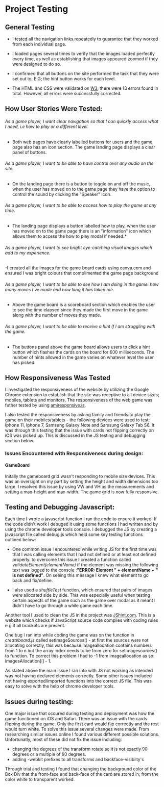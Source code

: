 # Project Testing

## General Testing
*	I tested all the navigation links repeatedly to guarantee that they worked from each individual page.

*	I loaded pages several times to verify that the images loaded perfectly every time, as well as establishing that images appeared zoomed if they were designed to do so. 

*	I confirmed that all buttons on the site performed the task that they were set out to, E.G; the hint button works for each level.

*   The HTML and CSS were validated on [W3](https://validator.w3.org/), there were 13 errors found in total. However, all errors were successfully corrected.

## How User Stories Were Tested:
###### As a game player, I want clear navigation so that I can quickly access what I need, i.e how to play or a different level.
- Both web pages have clearly labelled buttons for users and the game page also has an icon section. The game landing page displays a clear panel of buttons.
###### As a game player, I want to be able to have control over any audio on the site.
- On the landing page there is a button to toggle on and off the music, when the user has moved on to the game page they have the option to control the sound by clicking the "Speaker" icon.
###### As a game player, I want to be able to access how to play the game at any time.
-  The landing page displays a button labelled how to play, when the user has moved on to the game page there is an "information" icon which allows them to access the how to play modal if needed.*
###### As a game player, I want to see bright eye-catching visual images which add to my experience.
-I created all the images for the game board cards using canva.com and ensured I was bright colours that complimented the game page background
###### As a game player, I want to be able to see how I am doing in the game: how many moves i've made and how long it has taken me.
- Above the game board is a scoreboard section which enables the user to see the time elapsed since they made the first move in the game along with the number of moves they made. 
###### As a game player, I want to be able to receive a hint if I am struggling with the game. 
- The buttons panel above the game board allows users to click a hint button which flashes the cards on the board for 600 milliseconds. The number of hints allowed in the game varies on whatever level the user has picked. 


## How Responsiveness Was Tested
I investigated the responsiveness of the website by utilizing the Google Chrome extension to establish that the site was receptive to all device sizes; mobiles, tablets and monitors. 
The responsiveness of the web game was futher tested by using [amiresponsive.is](http://ami.responsivedesign.is/). 

I also tested the responsiveness by asking family and friends to play the game on their mobiles/tablets - the following devices were used to test: Iphone 11, Iphone 7, Samsung Galaxy Note and Samsung Galaxy Tab S6.
It was through this testing that the issue with cards not flipping correctly on iOS was picked up. This is discussed in the JS testing and debugging section below. 

### Issues Encountered with Responsiveness during design:
#### GameBoard
Initally the gameboard grid wasn't responding to mobile size devices. This was an oversight on my part by setting the height and width dimensions too large. I resolved this issue by using VW and VH as the measurements and setting a max-height and max-width.
The game grid is now fully responsive. 

## Testing and Debugging Javascript:
Each time I wrote a javascript function I ran the code to ensure it worked. If the code didn't work I debuged it using some functions I had written and by using the chrome developer tools console.
I debugged the JS by creating a javascript file called debug.js which held some key testing functions outlined below: 

- One common issue I encountered while writing JS for the first time was that I was calling elements that I had not defined or at least not defined properly.
to overcome this issue I created a function called *validateElement(elementName)* if the element was missing the following text was logged to the console :**"ERROR: Element " + elementName + " is not defined"**.
On seeing this message I knew what element to go back and fix/define. 

- I also used a *shuffleTest* function, which ensured that pairs of images were allocated side by side. This was especially useful when testing certain aspects of the game such as the game over modal as it meant I didn't have to go through a while game each time. 

Another tool I used to clean the JS in the project was [JShint.com](https://jshint.com/). This is a website which checks if JavaScript source code complies with coding rules e.g if all brackets are present. 

One bug I ran into while coding the game was on the function in *createboard.js* called setImageSources() - at first the sources were not allocating correctly, this was because imageallocation contains numbers from 1 to n but the array index needs to be from zero for setimagesources() to function. To correct this problem I had to -1 from imageallocation as so: imagesAllocation[i] - 1.

As stated above the main issue I ran into with JS not working as intended was not having declared elements correctly. Some other issues included not having exported/imported functions into the correct JS file. This was easy to solve with the help of chrome developer tools.

## Issues during testing:
One major issue that occured during testing and deployment was how the game functioned on iOS and Safari. There was an issue with the cards flipping during the game. Only the first card would flip correctly and the rest would turn white. 
To solve this issue several changes were made. From researching similar issues online I found various different possible solutions. Unfortunatly, most of these did not fix the issue including:
- changing the degrees of the transform rotate so it is not exactly 90 degrees or a multiple of 90 degrees.
- adding -webkit prefixes to all transforms and backface-visibilty's 

Through trial and testing I found that changing the background color of the Box Div that the front-face and back-face of the card are stored in; from the color white to transparent worked.









